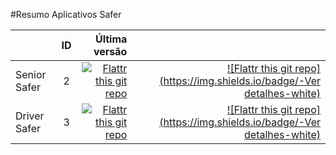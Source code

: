 <style>
.foo table {
    width:100%;
}
</style>


#Resumo Aplicativos Safer

|  | ID | Última versão |  | 
|-----------|:-----------:|-----------:|-----------:|   
| Senior Safer | 2 | [![Flattr this git repo](https://img.shields.io/badge/version-0.0.1-blue)]()    | [![Flattr this git repo](https://img.shields.io/badge/-Ver detalhes-white)](senior_safer.md) |
| Driver Safer | 3 | [![Flattr this git repo](https://img.shields.io/badge/version-0.0.1-blue)]()   | [![Flattr this git repo](https://img.shields.io/badge/-Ver detalhes-white)]()  |






<!--   /github/v/release/Marcoslima016/senior_safer     --> 
<!-- /github/v/tag/:user/:repo -->